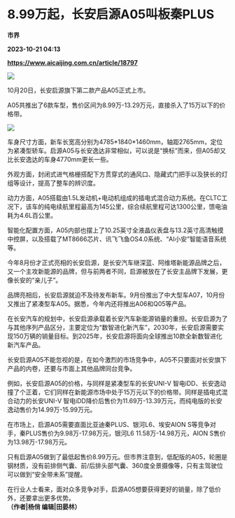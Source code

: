 # 8.99万起，长安启源A05叫板秦PLUS
**市界**

**2023-10-21 04:13**

**https://www.aicaijing.com.cn/article/18797**

![](https://cdn.aicaijing.com.cn/img/fcf5c630-6fc5-11ee-9ea9-01c65c8bea24/png)

10月20日，长安启源旗下第二款产品A05正式上市。

A05共推出了6款车型，售价区间为8.99万-13.29万元，直接杀入了15万以下的价格带。

![](https://p3-sign.toutiaoimg.com/tos-cn-i-6w9my0ksvp/ad0f12fea14f488e8ec8fee485644846~tplv-tt-origin-asy2:5aS05p2hQOW4gueVjOinguWvnw==.image?_iz=58558&from=article.pc_detail&x-expires=1698465225&x-signature=jago3niV4cnIyMDyuRG2Afui%2FNs%3D)

车身尺寸方面，新车长宽高分别为4785\*1840\*1460mm，轴距2765mm，定位为紧凑型轿车。启源A05与长安逸达非常相似，可以说是“换标”而来，但A05却又比长安逸达的车身4770mm更长一些。

外观方面，封闭式进气格栅搭配下方贯穿式的通风口、隐藏式门把手以及狭长的灯组等设计，提高了整车的辨识度。

动力方面，A05搭载由1.5L发动机+电动机组成的插电式混合动力系统。在CLTC工况下，该车的纯电续航里程最高为145公里，综合续航里程可达1300公里，馈电油耗为4.6L百公里。

智能化配置方面，A05内部也摆上了10.25英寸全液晶仪表盘与13.2英寸高清触摸中控屏，以及搭载了MT8666芯片、讯飞飞鱼OS4.0系统、“AI小安”智能语音系统等。

今年8月份才正式亮相的长安启源，是长安汽车继深蓝、阿维塔新能源品牌之后，又一个主攻新能源的品牌，但与前两者不同，启源被放在了长安主品牌下发展，更像长安的“亲儿子”。

品牌亮相后，长安启源就迫不及待发布新车。9月份推出了中大型车A07，10月份又推出了紧凑型车A05。据悉，今年内还将推出A06和Q05等产品。

在长安汽车的规划中，长安启源承载着长安汽车新能源销量的重担。长安启源为了与其他序列产品区分，主要定位为“数智进化新汽车”，2030年，长安启源需要实现150万辆的销量目标。到2025年，长安启源将面向全球推出10款全新数智进化新汽车产品。

长安启源A05不能忽视的是，在如今激烈的市场竞争中，A05不只要面对长安旗下产品的内卷，还要与市面上其他品牌同台竞争。

例如，长安启源A05的价格，与同样是紧凑型车的长安UNI-V 智电iDD、长安逸动撞了个正着，它们同样在新能源市场中处于15万元以下的价格带。同样是插电式混合动力的长安UNI-V 智电iDD降价后售价为11.69万-13.39万元，而纯电版的长安逸动售价为14.99万-15.99万元。

在市场上，启源A05需要直面比亚迪秦PLUS、银河L6、埃安AION S等竞争对手，秦PLUS售价为9.98万-17.98万元，银河L6 11.58万-14.98万元，AION S售价为13.98万-17.98万元。

只有启源A05做到了最低起售价8.99万元。但市界注意到，低配版的A05，轮圈是钢材质，没有前排侧气囊、前/后排头部气囊、360度全景摄像等，只有主驾驶位可以做到“安全带未系”提醒。

在行业人士看来，面对众多竞争对手，启源A05想要获得更好的销量，除了低价外，还要拿出更多优势。  
**（作者|杨俏 编辑|田晏林）**